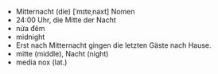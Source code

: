 
- Mitternacht (die)	[ˈmɪtɐˌnaxt]	Nomen	
- 24:00 Uhr, die Mitte der Nacht	
- nửa đêm	
- midnight	
- Erst nach Mitternacht gingen die letzten Gäste nach Hause.	
- mitte (middle), Nacht (night)	
- media nox (lat.)